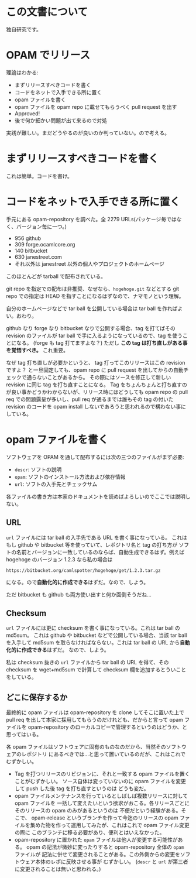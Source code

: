 # この文書について

独自研究です。

OPAM でリリース
=====================

理論はわかる:

* まずリリースすべきコードを書く
* コードをネットで入手できる所に置く
* opam ファイルを書く
* opam ファイルを opam repo に載せてもらうべく pull request を出す
* Approved!
* 後で何か細かい問題が出て来るので対処

実践が難しい。まだどうやるのが良いのか判っていない。ので考える。

まずリリースすべきコードを書く
==========================

これは簡単。コードを書け。

コードをネットで入手できる所に置く
=============================

手元にある opam-repository を調べた。全 2279 URLs(パッケージ毎ではなく、バージョン毎に一つ。)

* 956 github
* 309 forge.ocamlcore.org
* 140 bitbucket
* 630 janestreet.com
* それ以外は janestreet 以外の個人やプロジェクトのホームページ

このほとんどが tarball で配布されている。

git repo を指定での配布は非推奨、なぜなら、`hogehoge.git` などとする git repo での指定は
HEAD を指すことになるはずなので、ナマモノという理解。

自分のホームページなどで tar ball を公開している場合は tar ball を作ればよい。おわり。

github なり forge なり bitbucket なりで公開する場合、tag を打てばその 
revision のファイルが tar ball で手に入るようになっているので、tag を使うことになる。
(forge も tag 打てますよな？) 
ただし **この tag は打ち直しがある事を覚悟すべき。** これ重要。

なぜ tag 打ち直しが必要かというと、 tag 打ってこのリリースはこの revision ですよ？
と一旦固定しても、opam repo に pull request を出してからの自動チェックで通らないことがあるから。
その際にはソースを修正して新しい revision に同じ tag を打ち直すことになる。
Tag をちょんちょんと打ち直すのが良い事かどうかわからないが、リリース時にはどうしても
opam repo の pull req での問題露呈が多いし、pull req が通るまでは誰もその tag
の付いた revision のコードを opam install しないであろうと思われるので構わない事にしている。

opam ファイルを書く
=======================

ソフトウェアを OPAM を通して配布するには次の三つのファイルがまず必要:

* `descr`: ソフトの説明
* `opam`: ソフトのインストール方法および依存情報
* `url`: ソフトの入手先とチェックサム

各ファイルの書き方は本家のドキュメントを読めばよろしいのでここでは説明しない。

URL
---------------

`url` ファイルには tar ball の入手先である URL を書く事になっている。
これはもし github や bitbucket 等を使っていて、レポジトリ名と tag の打ち方が
ソフトの名前とバージョンに一致しているのならば、自動生成できるはず。例えば
hogehoge のバージョン 1.2.3 なら私の場合は

```
https://bitbucket.org/camlspotter/hogehoge/get/1.2.3.tar.gz
```

になる。ので**自動化的に作成できる**はずだ。なので、しよう。

ただ bitbucket も github も両方使い出すと何か面倒そうだね…

Checksum 
---------------------

`url` ファイルには更に checksum を書く事になっている。これは tar ball の md5sum。
これは github や bitbucket などで公開している場合、当該 tar ball を入手して
md5sum を取らなければならない。これは tar ball の URL から**自動化的に作成できる**はずだ。
なので、しよう。

私は checksum 抜きの `url` ファイルから tar ball の URL を得て、その checksum
を wget+md5sum で計算して checksum 欄を追加するとういことをしている。

どこに保存するか
--------------------

最終的に opam ファイルは opam-repository を clone してそこに置いた上で
pull req を出して本家に採用してもらうのだけれども、だからと言って opam ファイルを
opam-repository のローカルコピーで管理するというのはどうか、と思ってはいる。

各 opam ファイルはソフトウェアに固有のものなのだから、当然そのソフトウェアのレポジトリ
にあるべきでは…と思って置いているのだが、これはこれでむずかしい。

* Tag を打つリリースのリビジョンに、それと一致する opam ファイルを置くことがむずかしい。
  ソース自体は変っていないのに opam ファイルを変更して push した後 tag を打ち直すというのは
  どうも変だ。
* opam ファイルメンテナンスを行っているとしばしば複数リリースに対して opam ファイルを
  一括して変えたいという欲求がおこる。各リリースごとにそのリリースの opam のみがあるというのは
  不便だという経験がある。そこで、 opam-release というブランチを作って今迄のリリースの
  opam ファイルを集めた物を作って運用してみたが、これはこれで opam ファイル変更の際に
  このブランチに移る必要があり、便利とはいえなかった。
* opam-repository に置かれた `opam` ファイルは他人が変更する可能性がある。
  opam の記法が微妙に変ったりすると opam-repository 全体の `opam` ファイルが
  記法に併せて変更されることがある。この外側からの変更をソフトウェア本体のレポに反映させる事が
  むずかしい。
  (`descr` と `url` が第三者に変更されることは無いと思われる。)
